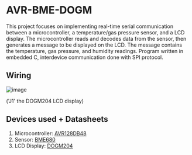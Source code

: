 # AVR-BME-DOGM
This project focuses on implementing real-time serial communication between a microcontroller, a temperature/gas pressure sensor, and a LCD display. The microcontroller reads and decodes data from the sensor, then generates a message to be displayed on the LCD. The message contains the temperature, gas pressure, and humidity readings. Program written in embedded C, interdevice communication done with SPI protocol.

## Wiring
![image](https://github.com/HaoRanYuan0/AVR-BME-DOGM/assets/121404407/a0a42441-230c-44cc-98ef-b563e72ca5ec)

('J1' the DOGM204 LCD display)

## Devices used + Datasheets
1. Microcontroller: [AVR128DB48](https://ww1.microchip.com/downloads/en/DeviceDoc/AVR128DB28-32-48-64-DataSheet-DS40002247A.pdf)
2. Sensor: [BME680](https://www.mouser.com/datasheet/2/308/1/BST_BME680_DS001-2488287.pdf)
3. LCD Display: [DOGM204](https://www.lcd-module.com/fileadmin/eng/pdf/doma/dogm204e.pdf)
